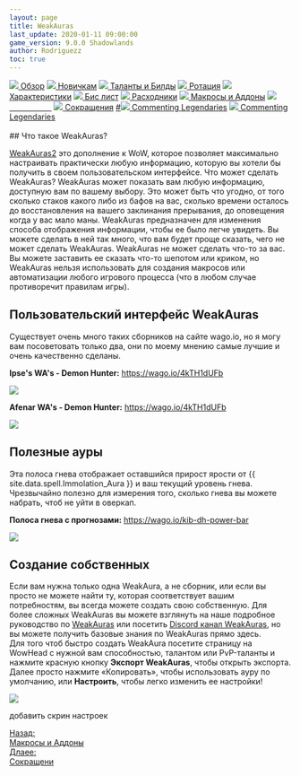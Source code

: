 ```yaml
---
layout: page
title: WeakAuras
last_update: 2020-01-11 09:00:00
game_version: 9.0.0 Shadowlands
author: Rodriguezz
toc: true
---
```


<div id="smooth-nav-outer">
<a href="{{ site.url }}/guide/havoc/overview.html"><img src="https://wow.zamimg.com/images/wow/icons/medium/inv_misc_spyglass_02.jpg"> Обзор</a>
<a href="{{ site.url }}/guide/havoc/beginners.html"><img src="https://wow.zamimg.com/images/wow/icons/medium/spell_lifegivingseed.jpg"> Новичкам</a>
<a href="{{ site.url }}/guide/havoc/talent-builds.html"><img src="https://wow.zamimg.com/images/wow/icons/medium/ability_marksmanship.jpg"> Таланты и Билды</a>
<a href="{{ site.url }}/guide/havoc/rotation-priority.html"><img src="https://wow.zamimg.com/images/wow/icons/medium/wow_token01.jpg"> Ротация</a>
<a href="{{ site.url }}/guide/havoc/stats.html"><img src="https://wow.zamimg.com/images/wow/icons/medium/inv_inscription_80_warscroll_intellect.jpg"> Характеристики</a>
<a href="{{ site.url }}/guide/havoc/gear.html"><img src="https://wow.zamimg.com/images/wow/icons/medium/inv_chest_chain_03.jpg"> Бис лист</a>
<a href="{{ site.url }}/guide/havoc/consumables.html"><img src="https://wow.zamimg.com/images/wow/icons/medium/inv_potion_92.jpg"> Расходники</a>
<a href="{{ site.url }}/guide/havoc/macros-addons.html"><img src="https://wow.zamimg.com/images/wow/icons/medium/inv_eng_gearspringparts.jpg"> Макросы и Аддоны</a>
<a href="{{ site.url }}/guide/havoc/weakauras.html"><img src="https://wow.zamimg.com/images/wow/icons/medium/spell_holy_auramastery.jpg"><span style="color: white;"> WeakAuras</span></a>
<a href="{{ site.url }}/guide/havoc/common-terms.html"><img src="https://wow.zamimg.com/images/wow/icons/medium/ui_chat.jpg"> Сокращения</a>
<a href="">#<img src="https://wow.zamimg.com/images/wow/icons/medium/wow_token01.jpg"> Commenting Legendaries</a>
<a href="#"><img src="https://wow.zamimg.com/images/wow/icons/medium/wow_token01.jpg"> Commenting Legendaries</a>
</div>
<br>
## Что такое WeakAuras?

<a href="{{ site.url }}/guide/general/weak_auras.html"> WeakAuras2</a>  это дополнение к WoW, которое позволяет максимально 
настраивать практически любую информацию, которую вы хотели бы получить в своем пользовательском интерфейсе. Что может сделать WeakAuras? WeakAuras может показать 
вам любую информацию, доступную вам по вашему выбору. Это может быть что угодно, от того сколько стаков какого либо из бафов на вас, сколько времени 
осталось до восстановления на вашего заклинания прерывания, до оповещения когда у вас мало маны. WeakAuras предназначен для изменения способа отображения информации,
 чтобы ее было легче увидеть. Вы можете сделать в ней так много, что вам будет проще сказать, чего не может сделать WeakAuras. WeakAuras не может сделать что-то за вас.
 Вы можете заставить ее сказать что-то шепотом или криком, но WeakAuras нельзя использовать для создания макросов или автоматизации любого игрового
 процесса (что в любом случае противоречит правилам игры). 
 
## Пользовательский интерфейс WeakAuras
 
Существует очень много таких сборников на сайте wago.io, но я могу вам посоветовать только два, они по моему мнению самые лучшие и очень качественно сделаны.
 
**Ipse's WA's - Demon Hunter:** <a href="https://wago.io/4kTH1dUFb" target="blank">https://wago.io/4kTH1dUFb</a>
<p align="left" width="100%">
<img src="{{ site.url }}/assets/img/guide/havoc/WA_ipses_havoc.gif">
</p>

**Afenar WA's - Demon Hunter:** <a href="https://wago.io/4kTH1dUFb" target="blank">https://wago.io/4kTH1dUFb</a>
<p align="left" width="100%">
<img src="{{ site.url }}/assets/img/guide/havoc/WA_afenar_Havoc.webp">
</p>

## Полезные ауры

Эта полоса гнева отображает оставшийся прирост ярости от {{ site.data.spell.Immolation_Aura }} и ваш текущий уровень гнева. 
Чрезвычайно полезно для измерения того, сколько гнева вы можете набрать, чтоб не уйти в оверкап.

**Полоса гнева с прогнозами:** <a href="https://wago.io/kib-dh-power-bar" target="blank">https://wago.io/kib-dh-power-bar</a>
<p align="left" width="100%">
<img src="{{ site.url }}/assets/img/guide/havoc/WA_Kibo_Power_bar.gif">
</p>

## Создание собственных 

Если вам нужна только одна WeakAura, а не сборник, или если вы просто не можете найти ту, которая соответствует вашим потребностям,
 вы всегда можете создать свою собственную.
 Для более сложных WeakAuras вы можете взглянуть на наше подробное руководство по <a href="{{ site.url }}/guide/general/weak_auras.html"> WeakAuras</a>  или посетить <a href="WeakAurashttps://discord.gg/wa2">Discord канал WeakAuras</a>, 
 но вы можете получить базовые знания по WeakAuras прямо здесь.
 <br>
Для того чтоб быстро создать WeakAura посетите страницу на WowHead с нужной вам способностью, талантом или PvP-таланты и нажмите красную кнопку **Экспорт WeakAuras**, 
 чтобы открыть экспорта. Далее просто нажмите «Копировать», чтобы использовать ауру по умолчанию, или **Настроить**, чтобы легко изменить ее настройки!
 
 <p align="left" width="100%">
<img src="{{ site.url }}/assets/img/guide/havoc/WA_crate_havoc.jpg">
</p>

добавить скрин настроек

<div class="minibox minibox-left"><a href="{{ site.url }}/guide/havoc/macros-addons.html">Назад:<br>Макросы и Аддоны</a></div>
<div class="minibox"><a href="{{ site.url }}/guide/havoc/common-terms.html">Длаее:<br>Сокращени</a></div>